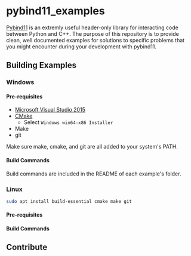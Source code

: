 # pybind11_examples

[Pybind11](https://github.com/pybind/pybind11) is an extremly useful header-only library for interacting code between Python and C++. The purpose of this repository is to provide clean, well documented examples for solutions to specific problems that you might encounter during your development with pybind11.

## Building Examples

### Windows

#### Pre-requisites
* [Microsoft Visual Studio 2015](https://visualstudio.microsoft.com/downloads/)
* [CMake](https://cmake.org/download/)
    - Select `Windows win64-x86 Installer`
* Make
* git

Make sure make, cmake, and git are all added to your system's PATH. 

#### Build Commands

Build commands are included in the README of each example's folder. 

### Linux

```bash
sudo apt install build-essential cmake make git  
```

#### Pre-requisites

#### Build Commands

## Contribute
